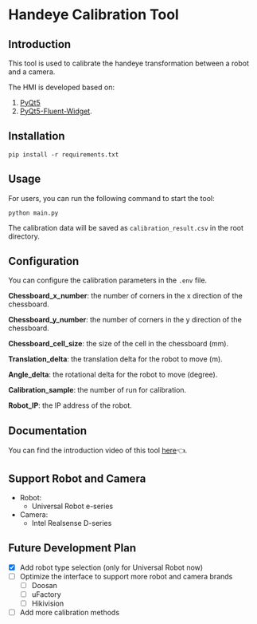 # Handeye Calibration Tool



## Introduction

This tool is used to calibrate the handeye transformation between a robot and a camera.

The HMI is developed based on:
1. [PyQt5](https://www.riverbankcomputing.com/software/pyqt/)
2. [PyQt5-Fluent-Widget](https://github.com/zhiyiYo/PyQt-Fluent-Widgets).

## Installation
```
pip install -r requirements.txt
```

## Usage
For users, you can run the following command to start the tool:
```
python main.py
```
The calibration data will be saved as `calibration_result.csv` in the root directory.

## Configuration
You can configure the calibration parameters in the `.env` file.

**Chessboard_x_number**: the number of corners in the x direction of the chessboard.

**Chessboard_y_number**: the number of corners in the y direction of the chessboard.

**Chessboard_cell_size**: the size of the cell in the chessboard (mm).

**Translation_delta**: the translation delta for the robot to move (m).

**Angle_delta**: the rotational delta for the robot to move (degree).

**Calibration_sample**: the number of run for calibration.

**Robot_IP**: the IP address of the robot.

## Documentation
You can find the introduction video of this tool [here](<https://drive.google.com/file/d/19UvhzqAHppgQly6SWCmIvcy-RaeukK_O/view>)👈.

## Support Robot and Camera
- Robot: 
  - Universal Robot e-series
- Camera: 
  - Intel Realsense D-series

## Future Development Plan
- [x] Add robot type selection (only for Universal Robot now)
- [ ] Optimize the interface to support more robot and camera brands
  - [ ] Doosan
  - [ ] uFactory
  - [ ] Hikivision
- [ ] Add more calibration methods
